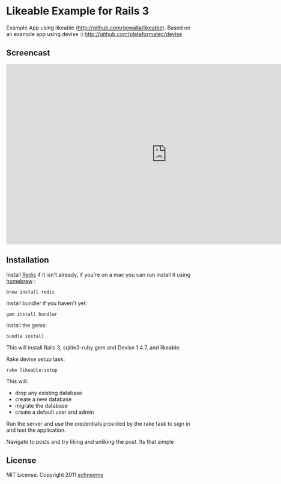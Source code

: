 # Likeable Example for Rails 3

Example App using likeable (http://github.com/gowalla/likeable). Based on an example app using devise :) http://github.com/plataformatec/devise

## Screencast


<iframe width="853" height="480" src="http://www.youtube.com/embed/nINGHWqPz3I?hd=1" frameborder="0" allowfullscreen></iframe>

## Installation

Install [Redis](http://redis.io/) if it isn't already, if you're on a mac you can run install it using [homebrew](http://mxcl.github.com/homebrew/) :

```
brew install redis
```


Install bundler if you haven't yet:

```
gem install bundler
```

Install the gems:

```
bundle install
```

This will install Rails 3, sqlite3-ruby gem and Devise 1.4.7, and likeable.

Rake devise setup task:

```
rake likeable:setup
```

This will:

* drop any existing database
* create a new database
* migrate the database
* create a default user and admin

Run the server and use the credentials provided by the rake task to sign in and test the application.

Navigate to posts and try liking and unliking the post. Its that simple

## License

MIT License. Copyright 2011 [schneems](http://schneems.com)
